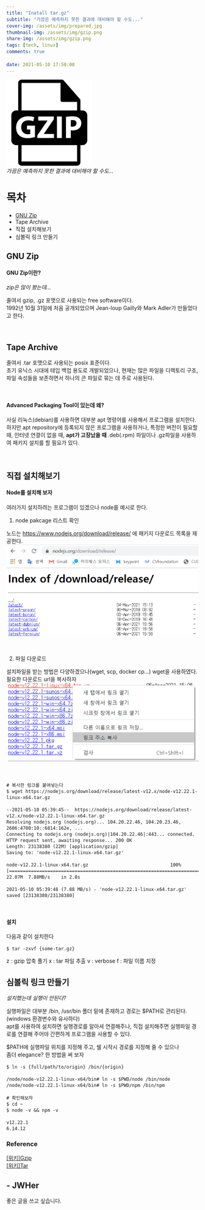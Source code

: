 ```yaml
---
title: "Inatall tar.gz"
subtitle: "가끔은 예측하지 못한 결과에 대비해야 할 수도..."
cover-img: /assets/img/prepared.jpg
thumbnail-img: /assets/img/gzip.png
share-img: /assets/img/gzip.png
tags: [tech, linux]
comments: true

date: 2021-05-10 17:50:00 
---
```


<!-- image repository: https://raw.githubusercontent.com/JWHer/jwher.github.io/master/_posts/images/ -->
![Alt](https://raw.githubusercontent.com/JWHer/jwher.github.io/master/_posts/images/gzip.png "gnuzip")  
*가끔은 예측하지 못한 결과에 대비해야 할 수도...*  

# 목차
* [GNU Zip](#Preflight)
* Tape Archive
* 직접 설치해보기
* 심볼릭 링크 만들기

## GNU Zip 

#### GNU Zip이란?
*zip은 많이 봤는데...*

줄여서 gzip, .gz 포맷으로 사용되는 free software이다.  
1992년 10월 31일에 처음 공개되었으며 
Jean-loup Gailly와 Mark Adler가 만들었다고 한다. 

<br/>

## Tape Archive

줄여서 .tar 포맷으로 사용되는 posix 표준이다.  
초기 유닉스 시대에 테입 백업 용도로 개발되었으나,
현재는 많은 파일을 디렉토리 구조, 파일 속성들을 보존하면서 하나의 큰 파일로 묶는 데 주로 사용된다.

<br/>

#### Advanced Packaging Tool이 있는데 왜?

사실 리눅스(debian)를 사용하면 대부분 apt 명령어를 사용해서 프로그램을 설치한다.  
하지만 apt repository에 등록되지 않은 프로그램을 사용하거나,
특정한 버전이 필요할 때, 인터넷 연결이 없을 때, **apt가 고장났을 때** .deb(.rpm) 파일이나
.gz파일을 사용하여 패키지 설치를 할 필요가 있다.

<br/>

## 직접 설치해보기

#### Node를 설치해 보자

여러가지 설치하려는 프로그램이 있겠으나 node를 예시로 한다.

1. node pakcage 리스트 확인  
 
노드는 https://www.nodejs.org/download/release/ 에 패키지 다운로드 목록을 제공한다.
![Alt](https://raw.githubusercontent.com/JWHer/jwher.github.io/master/_posts/images/packagelist_node.png "패키지 목록")

<br/>

2. 파일 다운로드  

설치파일을 받는 방법은 다양하겠으나(wget, scp, docker cp...) wget을 사용하였다.  
필요한 다운로드 url을 복사하자  
![Alt](https://raw.githubusercontent.com/JWHer/jwher.github.io/master/_posts/images/packagelinkcopy_node.png "패키지 목록")

<br/>

```shell
# 복사한 링크를 붙여넣는다
$ wget https://nodejs.org/download/release/latest-v12.x/node-v12.22.1-linux-x64.tar.gz

--2021-05-10 05:39:45--  https://nodejs.org/download/release/latest-v12.x/node-v12.22.1-linux-x64.tar.gz
Resolving nodejs.org (nodejs.org)... 104.20.22.46, 104.20.23.46, 2606:4700:10::6814:162e, ...
Connecting to nodejs.org (nodejs.org)|104.20.22.46|:443... connected.
HTTP request sent, awaiting response... 200 OK
Length: 23138380 (22M) [application/gzip]
Saving to: 'node-v12.22.1-linux-x64.tar.gz'

node-v12.22.1-linux-x64.tar.gz                              100%[========================================================================================================================================>]  22.07M  7.88MB/s    in 2.8s

2021-05-10 05:39:48 (7.88 MB/s) - 'node-v12.22.1-linux-x64.tar.gz' saved [23138380/23138380]
```

<br/>

#### 설치

다음과 같이 설치한다
```shell
$ tar -zxvf {some-tar.gz}
```

z : gzip 압축 풀기
x : tar 파일 추출
v : verbose
f : 파일 이름 지정

## 심볼릭 링크 만들기

*설치했는데 실행이 안된다?*

실행파일은 대부분 /bin, /usr/bin 폴더 밑에 존재하고 경로는 $PATH로 관리된다.
(windows 환경변수와 유사하다)  
apt를 사용하여 설치하면 실행경로를 알아셔 연결해주나, 직접 설치해주면 실행파일 경로를 연결해 주어야
간편하게 프로그램을 사용할 수 있다.

$PATH에 실행파일 위치를 지정해 주고, 쉘 시작시 경로를 지정해 줄 수 있으나  
좀더 elegance? 한 방법을 써 보자

```shell
$ ln -s {full/path/to/origin} /bin/{origin}

/node/node-v12.22.1-linux-x64/bin# ln -s $PWD/node /bin/node
/node/node-v12.22.1-linux-x64/bin# ln -s $PWD/npm /bin/npm

# 확인해보자
$ cd ~
$ node -v && npm -v

v12.22.1
6.14.12
```

### Reference  
[[위키]Gzip](https://ko.wikipedia.org/wiki/Gzip)  
[[위키]Tar](https://ko.wikipedia.org/wiki/Tar_(%ED%8C%8C%EC%9D%BC_%ED%8F%AC%EB%A7%B7))

## - JWHer  
좋은 글을 쓰고 싶습니다.

<!-- update log -->
<!--
본문에 추가할 내용을 적는다.
-->